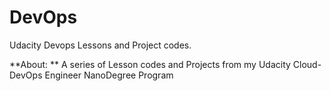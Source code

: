 # DevOps
Udacity Devops  Lessons and Project codes.


**About: **
A series of Lesson codes and Projects from my Udacity Cloud-DevOps Engineer NanoDegree Program 
